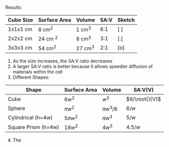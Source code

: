 Results:

| Cube Size | Surface Area | Volume    | SA:V | Sketch |
| --------- | ------------ | --------- | ---- | ------ |
| 1x1x1 cm  | 6 cm$^2$     | 1 cm$^3$  | 6:1  | \[ \]  |
| 2x2x2 cm  | 24 cm $^2$   | 8 cm$^3$  | 3:1  | \[.\]  |
| 3x3x3 cm  | 54 cm$^2$    | 27 cm$^3$ | 2:1  | \[o\]  |

1. As the size increases, the SA:V ratio decreases
2. A larger SA:V ratio is better because it allows speedier diffusion of materials within the cell
3. Different Shapes:

| Shape               | Surface Area | Volume      | SA:V(V)     |
| ------------------- | ------------ | ----------- | ----------- |
| Cube                | $6w^2$       | $w^3$       | $6/\root{}{V}$ |
| Sphere              | $\pi w^2$    | $\pi w^3/6$ | $6/w$       |
| Cylindrical (h=4w)  | $5\pi w^2$   | $\pi w^3$   | $5/w$       |
| Square Prism (h=4w) | $18w^2$      | $4w^3$      | $4.5/w$     |

4. The 
